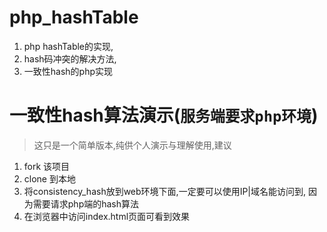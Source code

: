 # php_hashTable
1. php hashTable的实现,  
2. hash码冲突的解决方法,  
3. 一致性hash的php实现

# 一致性hash算法演示(`服务端要求php环境`)
> 这只是一个简单版本,纯供个人演示与理解使用,建议
1. fork 该项目
2. clone 到本地
3. 将consistency_hash放到web环境下面,一定要可以使用IP|域名能访问到, 因为需要请求php端的hash算法
4. 在浏览器中访问index.html页面可看到效果